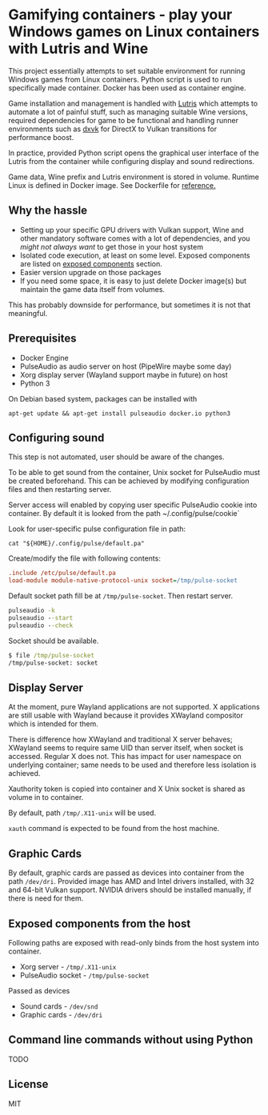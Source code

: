 # Gamifying containers - play your Windows games on Linux containers with Lutris and Wine

This project essentially attempts to set suitable environment for running Windows games from Linux containers. Python script is used to run specifically made container. Docker has been used as container engine.

Game installation and management is handled with [Lutris](https://lutris.net/) which attempts to automate a lot of painful stuff, such as managing suitable Wine versions, required dependencies for game to be functional and handling runner environments such as [dxvk](https://github.com/doitsujin/dxvk) for DirectX to Vulkan transitions for performance boost.

In practice, provided Python script opens the graphical user interface of the Lutris from the container while configuring display and sound redirections.

Game data, Wine prefix and Lutris environment is stored in volume.
Runtime Linux is defined in Docker image. See Dockerfile for [reference.](Dockerfile)

## Why the hassle

  * Setting up your specific GPU drivers with Vulkan support, Wine and other mandatory software comes with a lot of dependencies, and you *might not always want* to get those in your host system
  * Isolated code execution, at least on some level. Exposed components are listed on [exposed components](#exposed-components-from-the-host) section.
  * Easier version upgrade on those packages
  * If you need some space, it is easy to just delete Docker image(s) but maintain the game data itself from volumes.

This has probably downside for performance, but sometimes it is not that meaningful.

## Prerequisites
  * Docker Engine
  * PulseAudio as audio server on host (PipeWire maybe some day)
  * Xorg display server (Wayland support maybe in future) on host
  * Python 3
  
On Debian based system, packages can be installed with
```
apt-get update && apt-get install pulseaudio docker.io python3
```

## Configuring sound

This step is not automated, user should be aware of the changes.

To be able to get sound from the container, Unix socket for PulseAudio must be created beforehand. This can be achieved by modifying configuration files and then restarting server.

Server access will enabled by copying user specific PulseAudio cookie into container. By default it is looked from the path  ~/.config/pulse/cookie`

Look for user-specific pulse configuration file in path:
```
cat "${HOME}/.config/pulse/default.pa"
```
Create/modify the file with following contents:
```ini
.include /etc/pulse/default.pa
load-module module-native-protocol-unix socket=/tmp/pulse-socket
```

Default socket path fill be at `/tmp/pulse-socket`. Then restart server.
```cmd
pulseaudio -k
pulseaudio --start
pulseaudio --check
```
Socket should be available. 
```cmd
$ file /tmp/pulse-socket
/tmp/pulse-socket: socket
```

## Display Server

At the moment, pure Wayland applications are not supported.
X applications are still usable with Wayland because it provides XWayland compositor which is intended for them. 

There is difference how XWayland and traditional X server behaves; XWayland seems to require same UID than server itself, when socket is accessed. Regular X does not. This has impact for user namespace on underlying container; same needs to be used and therefore less isolation is achieved.

Xauthority token is copied into container and X Unix socket is shared as volume in to container.

By default, path `/tmp/.X11-unix` will be used.

`xauth` command is expected to be found from the host machine.

## Graphic Cards

By default, graphic cards are passed as devices into container from the path `/dev/dri`. Provided image has AMD and Intel drivers installed, with 32 and 64-bit Vulkan support. NVIDIA drivers should be installed manually, if there is need for them.

## Exposed components from the host

Following paths are exposed with read-only binds from the host system into container.

 * Xorg server - `/tmp/.X11-unix`
 * PulseAudio socket - `/tmp/pulse-socket`
 
 Passed as devices
 * Sound cards - `/dev/snd`
 * Graphic cards - `/dev/dri`
 
 ## Command line commands without using Python
 
 TODO
 
 ## License 
 
 MIT